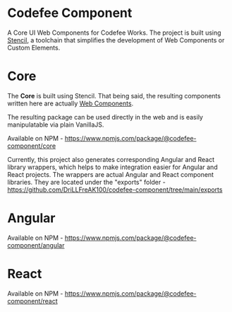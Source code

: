 # Codefee Component

A Core UI Web Components for Codefee Works. 
The project is built using [Stencil](https://stenciljs.com/), a toolchain that simplifies the development of Web Components or Custom Elements.

# Core
The **Core** is built using Stencil. That being said, the resulting components written here are actually [Web Components](https://developer.mozilla.org/en-US/docs/Web/Web_Components).

The resulting package can be used directly in the web and is easily manipulatable via plain VanillaJS. 

Available on NPM - https://www.npmjs.com/package/@codefee-component/core

Currently, this project also generates corresponding Angular and React library wrappers, which helps to make integration easier for Angular and React projects. The wrappers are actual Angular and React component libraries. They are located under the "exports" folder - https://github.com/DriLLFreAK100/codefee-component/tree/main/exports

# Angular
Available on NPM - https://www.npmjs.com/package/@codefee-component/angular

# React
Available on NPM - https://www.npmjs.com/package/@codefee-component/react

